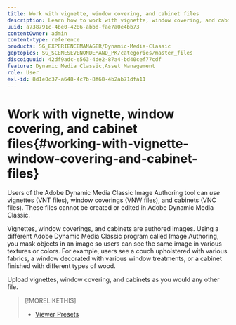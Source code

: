 ```yaml
---
title: Work with vignette, window covering, and cabinet files
description: Learn how to work with vignette, window covering, and cabinet files in Adobe Dynamic Media Classic.
uuid: a738791c-4be0-4286-abbd-fae7a0e4bb73
contentOwner: admin
content-type: reference
products: SG_EXPERIENCEMANAGER/Dynamic-Media-Classic
geptopics: SG_SCENESEVENONDEMAND_PK/categories/master_files
discoiquuid: 42df9adc-e563-4de2-87a4-bd40cef77cdf
feature: Dynamic Media Classic,Asset Management
role: User
exl-id: 8d1e0c37-a648-4c7b-8f68-4b2ab71dfa11
---
```

# Work with vignette, window covering, and cabinet files{#working-with-vignette-window-covering-and-cabinet-files}

Users of the Adobe Dynamic Media Classic Image Authoring tool can *use* vignettes (VNT files), window coverings (VNW files), and cabinets (VNC files). These files cannot be created or edited in Adobe Dynamic Media Classic.

Vignettes, window coverings, and cabinets are authored images. Using a different Adobe Dynamic Media Classic program called Image Authoring, you mask objects in an image so users can see the same image in various textures or colors. For example, users see a couch upholstered with various fabrics, a window decorated with various window treatments, or a cabinet finished with different types of wood.

Upload vignettes, window covering, and cabinets as you would any other file.

>[!MORELIKETHIS]
>
>* [Viewer Presets](application-setup.md#viewer_presets)
